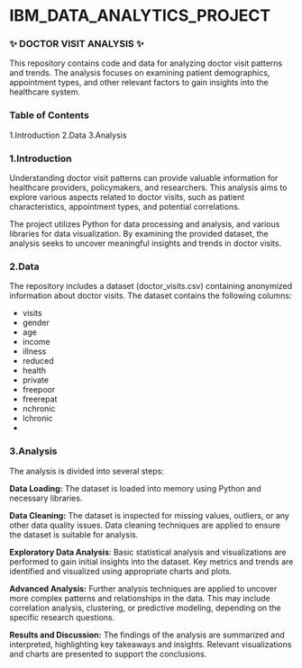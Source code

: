 # IBM_DATA_ANALYTICS_PROJECT

### ✨ DOCTOR VISIT ANALYSIS ✨
This repository contains code and data for analyzing doctor visit patterns and trends. The analysis focuses on examining patient demographics, appointment types, and other relevant factors to gain insights into the healthcare system.

### Table of Contents
1.Introduction 
2.Data 
3.Analysis

### 1.Introduction
Understanding doctor visit patterns can provide valuable information for healthcare providers, policymakers, and researchers. This analysis aims to explore various aspects related to doctor visits, such as patient characteristics, appointment types, and potential correlations.

The project utilizes Python for data processing and analysis, and various libraries for data visualization. By examining the provided dataset, the analysis seeks to uncover meaningful insights and trends in doctor visits.

### 2.Data

The repository includes a dataset (doctor_visits.csv) containing anonymized information about doctor visits. The dataset contains the following columns: 

- visits 
- gender 
- age 
- income 
- illness 
- reduced 
- health 
- private 
- freepoor 
- freerepat 
- nchronic 
- lchronic
- 

### 3.Analysis
The analysis is divided into several steps:

**Data Loading:** The dataset is loaded into memory using Python and necessary libraries.

**Data Cleaning:** The dataset is inspected for missing values, outliers, or any other data quality issues. Data cleaning techniques are applied to ensure the dataset is suitable for analysis.

**Exploratory Data Analysis**: Basic statistical analysis and visualizations are performed to gain initial insights into the dataset. Key metrics and trends are identified and visualized using appropriate charts and plots.

**Advanced Analysis:** Further analysis techniques are applied to uncover more complex patterns and relationships in the data. This may include correlation analysis, clustering, or predictive modeling, depending on the specific research questions.

**Results and Discussion:** The findings of the analysis are summarized and interpreted, highlighting key takeaways and insights. Relevant visualizations and charts are presented to support the conclusions.

